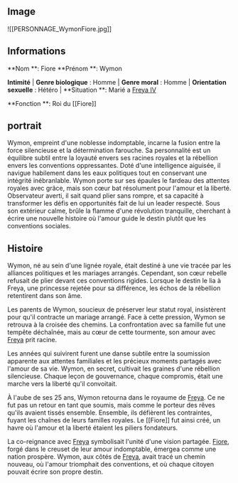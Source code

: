 ## Image
![[PERSONNAGE_WymonFiore.jpg]]

## Informations
**Nom **: Fiore
**Prénom **: Wymon

**Intimité**
| **Genre biologique** : Homme 
| **Genre moral** : Homme
| **Orientation sexuelle** : Hétéro 
| **Situation **: Marié a [Freya IV](Freya%20IV.md)

**Fonction **: Roi du [[Fiore]]

## portrait
Wymon, empreint d'une noblesse indomptable, incarne la fusion entre la force silencieuse et la détermination farouche. Sa personnalité est un équilibre subtil entre la loyauté envers ses racines royales et la rébellion envers les conventions oppressantes. Doté d'une intelligence aiguisée, il navigue habilement dans les eaux politiques tout en conservant une intégrité inébranlable. Wymon porte sur ses épaules le fardeau des attentes royales avec grâce, mais son cœur bat résolument pour l'amour et la liberté. Observateur averti, il sait quand plier sans rompre, et sa capacité à transformer les défis en opportunités fait de lui un leader respecté. Sous son extérieur calme, brûle la flamme d'une révolution tranquille, cherchant à écrire une nouvelle histoire où l'amour guide le destin plutôt que les conventions sociales.

## Histoire
Wymon, né au sein d'une lignée royale, était destiné à une vie tracée par les alliances politiques et les mariages arrangés. Cependant, son cœur rebelle refusait de plier devant ces conventions rigides. Lorsque le destin le lia à Freya, une princesse rejetée pour sa différence, les échos de la rébellion retentirent dans son âme.

Les parents de Wymon, soucieux de préserver leur statut royal, insistèrent pour qu'il contracte un mariage arrangé. Face à cette pression, Wymon se retrouva à la croisée des chemins. La confrontation avec sa famille fut une tempête déchaînée, mais au cœur de cette tourmente, son amour avec [Freya](Freya%20IV.md) prit racine.

Les années qui suivirent furent une danse subtile entre la soumission apparente aux attentes familiales et les précieux moments partagés avec l'amour de sa vie. Wymon, en secret, cultivait les graines d'une rébellion silencieuse. Chaque leçon de gouvernance, chaque compromis, était une marche vers la liberté qu'il convoitait.

À l'aube de ses 25 ans, Wymon retourna dans le royaume de [Freya](Freya%20IV.md). Ce ne fut pas un retour en tant que soumis, mais comme le porteur des rêves qu'ils avaient tissés ensemble. Ensemble, ils défièrent les contraintes, fuyant les chaînes de leurs familles royales. Le [[Fiore]] fut ainsi créé, un havre où l'amour et la liberté étaient les piliers fondateurs.

La co-reignance avec [Freya](Freya%20IV.md) symbolisait l'unité d'une vision partagée. [Fiore](Fiore.md), forgé dans le creuset de leur amour indomptable, émergea comme une nation prospère. Wymon, aux côtés de [Freya](Freya%20IV.md), avait tracé un chemin nouveau, où l'amour triomphait des conventions, et où chaque citoyen pouvait écrire son propre destin.